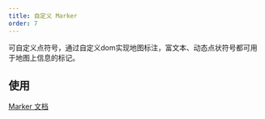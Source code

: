 ```yaml
---
title: 自定义 Marker
order: 7
---
```

可自定义点符号，通过自定义dom实现地图标注，富文本、动态点状符号都可用于地图上信息的标记。

## 使用
[Marker 文档](../../component)
